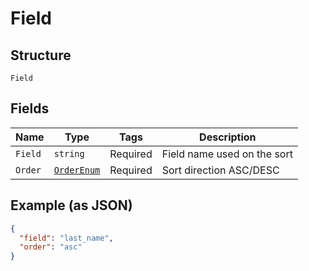 
# Field

## Structure

`Field`

## Fields

| Name | Type | Tags | Description |
|  --- | --- | --- | --- |
| `Field` | `string` | Required | Field name used on the sort |
| `Order` | [`OrderEnum`](../../doc/models/order-enum.md) | Required | Sort direction ASC/DESC |

## Example (as JSON)

```json
{
  "field": "last_name",
  "order": "asc"
}
```

